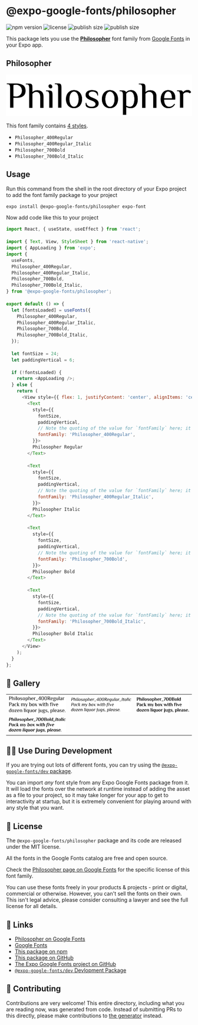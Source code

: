 # @expo-google-fonts/philosopher

![npm version](https://flat.badgen.net/npm/v/@expo-google-fonts/philosopher)
![license](https://flat.badgen.net/github/license/expo/google-fonts)
![publish size](https://flat.badgen.net/packagephobia/install/@expo-google-fonts/philosopher)
![publish size](https://flat.badgen.net/packagephobia/publish/@expo-google-fonts/philosopher)

This package lets you use the [**Philosopher**](https://fonts.google.com/specimen/Philosopher) font family from [Google Fonts](https://fonts.google.com/) in your Expo app.

## Philosopher

![Philosopher](./font-family.png)

This font family contains [4 styles](#-gallery).

- `Philosopher_400Regular`
- `Philosopher_400Regular_Italic`
- `Philosopher_700Bold`
- `Philosopher_700Bold_Italic`

## Usage

Run this command from the shell in the root directory of your Expo project to add the font family package to your project
```sh
expo install @expo-google-fonts/philosopher expo-font
```

Now add code like this to your project
```js
import React, { useState, useEffect } from 'react';

import { Text, View, StyleSheet } from 'react-native';
import { AppLoading } from 'expo';
import {
  useFonts,
  Philosopher_400Regular,
  Philosopher_400Regular_Italic,
  Philosopher_700Bold,
  Philosopher_700Bold_Italic,
} from '@expo-google-fonts/philosopher';

export default () => {
  let [fontsLoaded] = useFonts({
    Philosopher_400Regular,
    Philosopher_400Regular_Italic,
    Philosopher_700Bold,
    Philosopher_700Bold_Italic,
  });

  let fontSize = 24;
  let paddingVertical = 6;

  if (!fontsLoaded) {
    return <AppLoading />;
  } else {
    return (
      <View style={{ flex: 1, justifyContent: 'center', alignItems: 'center' }}>
        <Text
          style={{
            fontSize,
            paddingVertical,
            // Note the quoting of the value for `fontFamily` here; it expects a string!
            fontFamily: 'Philosopher_400Regular',
          }}>
          Philosopher Regular
        </Text>

        <Text
          style={{
            fontSize,
            paddingVertical,
            // Note the quoting of the value for `fontFamily` here; it expects a string!
            fontFamily: 'Philosopher_400Regular_Italic',
          }}>
          Philosopher Italic
        </Text>

        <Text
          style={{
            fontSize,
            paddingVertical,
            // Note the quoting of the value for `fontFamily` here; it expects a string!
            fontFamily: 'Philosopher_700Bold',
          }}>
          Philosopher Bold
        </Text>

        <Text
          style={{
            fontSize,
            paddingVertical,
            // Note the quoting of the value for `fontFamily` here; it expects a string!
            fontFamily: 'Philosopher_700Bold_Italic',
          }}>
          Philosopher Bold Italic
        </Text>
      </View>
    );
  }
};

```

## 🔡 Gallery


||||
|-|-|-|
|![Philosopher_400Regular](./Philosopher_400Regular.ttf.png)|![Philosopher_400Regular_Italic](./Philosopher_400Regular_Italic.ttf.png)|![Philosopher_700Bold](./Philosopher_700Bold.ttf.png)||
|![Philosopher_700Bold_Italic](./Philosopher_700Bold_Italic.ttf.png)||||


## 👩‍💻 Use During Development

If you are trying out lots of different fonts, you can try using the [`@expo-google-fonts/dev` package](https://github.com/expo/google-fonts/tree/master/font-packages/dev#readme).

You can import *any* font style from any Expo Google Fonts package from it. It will load the fonts
over the network at runtime instead of adding the asset as a file to your project, so it may take longer
for your app to get to interactivity at startup, but it is extremely convenient
for playing around with any style that you want.

## 📖 License

The `@expo-google-fonts/philosopher` package and its code are released under the MIT license.

All the fonts in the Google Fonts catalog are free and open source.

Check the [Philosopher page on Google Fonts](https://fonts.google.com/specimen/Philosopher) for the specific license of this font family.

You can use these fonts freely in your products & projects - print or digital, commercial or otherwise. However, you can't sell the fonts on their own. This isn't legal advice, please consider consulting a lawyer and see the full license for all details.

## 🔗 Links

- [Philosopher on Google Fonts](https://fonts.google.com/specimen/Philosopher)
- [Google Fonts](https://fonts.google.com/)
- [This package on npm](https://www.npmjs.com/package/@expo-google-fonts/philosopher)
- [This package on GitHub](https://github.com/expo/google-fonts/tree/master/font-packages/philosopher)
- [The Expo Google Fonts project on GitHub](https://github.com/expo/google-fonts)
- [`@expo-google-fonts/dev` Devlopment Package](https://github.com/expo/google-fonts/tree/master/font-packages/dev)

## 🤝 Contributing

Contributions are very welcome! This entire directory, including what you are reading now, was generated from code. Instead of submitting PRs to this directly, please make contributions to [the generator](https://github.com/expo/google-fonts/tree/master/packages/generator) instead.
